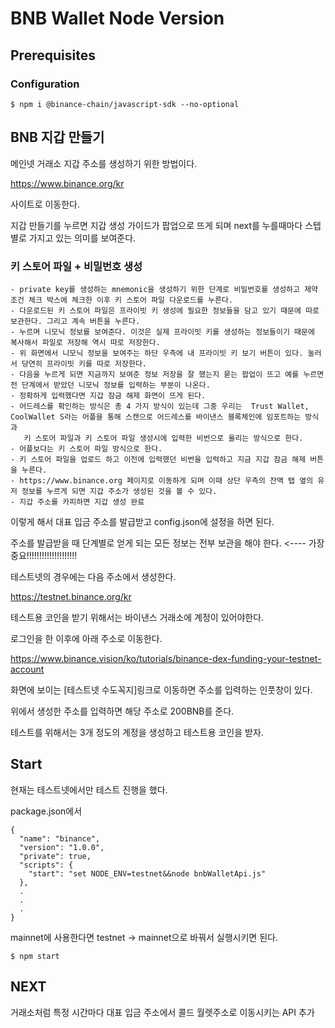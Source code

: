 # BNB Wallet Node Version

## Prerequisites

### Configuration

```
$ npm i @binance-chain/javascript-sdk --no-optional
```

## BNB 지갑 만들기   

메인넷 거래소 지갑 주소를 생성하기 위한 방법이다.


https://www.binance.org/kr

사이트로 이동한다. 

지갑 만들기를 누르면 지갑 생성 가이드가 팝업으로 뜨게 되며 next를 누를때마다 스텝별로 가지고 있는 의미를 보여준다.


### 키 스토어 파일 + 비밀번호 생성

    - private key를 생성하는 mnemonic을 생성하기 위한 단계로 비밀번호를 생성하고 제약 조건 체크 박스에 체크한 이후 키 스토어 파일 다운로드를 누른다.
    - 다운로드된 키 스토어 파일은 프라이빗 키 생성에 필요한 정보들을 담고 있기 때문에 따로 보관한다. 그리고 계속 버튼을 누른다.
    - 누르며 니모닉 정보를 보여준다. 이것은 실제 프라이빗 키를 생성하는 정보들이기 때문에 복사해서 파일로 저장해 역시 따로 저장한다. 
    - 위 화면에서 니모닉 정보을 보여주는 하단 우측에 내 프라이빗 키 보기 버튼이 있다. 눌러서 당연히 프라이빗 키를 따로 저장한다.    
    - 다음을 누르게 되면 지금까지 보여준 정보 저장을 잘 했는지 묻는 팝업이 뜨고 예를 누르면 전 단계에서 받았던 니모닉 정보를 입력하는 부분이 나온다.
    - 정확하게 입력했다면 지갑 잠금 해제 화면이 뜨게 된다.
    - 어드레스를 확인하는 방식은 총 4 가지 방식이 있는데 그중 우리는  Trust Wallet, CoolWallet S라는 어플을 통해 스캔으로 어드레스를 바이낸스 블록체인에 임포트하는 방식과
       키 스토어 파일과 키 스토어 파일 생성시에 입력한 비번으로 올리는 방식으로 한다.
    - 어플보다는 키 스토어 파일 방식으로 한다.
    - 키 스토어 파일을 업로드 하고 이전에 입력했던 비번을 입력하고 지금 지갑 잠금 해제 버튼을 누른다. 
    - https://www.binance.org 페이지로 이동하게 되며 이때 상단 우측의 잔액 탭 옆의 유저 정보를 누르게 되면 지갑 주소가 생성된 것을 볼 수 있다.
    - 지갑 주소를 카피하면 지갑 생성 완료

이렇게 해서 대표 입금 주소를 발급받고 config.json에 설정을 하면 된다.

주소를 발급받을 때 단계별로 얻게 되는 모든 정보는 전부 보관을 해야 한다. <---- 가장 중요!!!!!!!!!!!!!!!!!!!!


테스트넷의 경우에는 다음 주소에서 생성한다.    

https://testnet.binance.org/kr    

테스트용 코인을 받기 위해서는 바이낸스 거래소에 계정이 있어야한다.    

로그인을 한 이후에 아래 주소로 이동한다.    

https://www.binance.vision/ko/tutorials/binance-dex-funding-your-testnet-account    

화면에 보이는 [테스트넷 수도꼭지]링크로 이동하면  주소를 입력하는 인풋창이 있다.

위에서 생성한 주소를 입력하면 해당 주소로 200BNB를 준다.   

테스트를 위해서는 3개 정도의 계정을 생성하고 테스트용 코인을 받자.


## Start    

현재는 테스트넷에서만 테스트 진행을 했다.

package.json에서

```
{
  "name": "binance",
  "version": "1.0.0",
  "private": true,
  "scripts": {
    "start": "set NODE_ENV=testnet&&node bnbWalletApi.js"
  },
  .
  .
  .
}
```

mainnet에 사용한다면 testnet -> mainnet으로 바꿔서 실행시키면 된다.

```
$ npm start
```



## NEXT

거래소처럼 특정 시간마다 대표 입금 주소에서 콜드 월렛주소로 이동시키는 API 추가